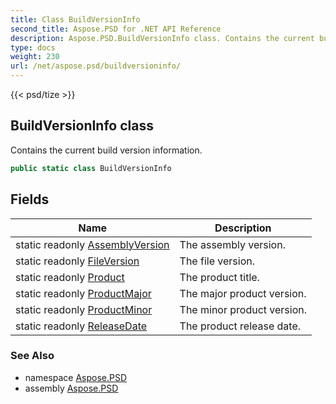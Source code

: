 ```yaml
---
title: Class BuildVersionInfo
second_title: Aspose.PSD for .NET API Reference
description: Aspose.PSD.BuildVersionInfo class. Contains the current build version information
type: docs
weight: 230
url: /net/aspose.psd/buildversioninfo/
---
```

{{< psd/tize >}}
## BuildVersionInfo class

Contains the current build version information.

```csharp
public static class BuildVersionInfo
```

## Fields

| Name | Description |
| --- | --- |
| static readonly [AssemblyVersion](../../aspose.psd/buildversioninfo/assemblyversion/) | The assembly version. |
| static readonly [FileVersion](../../aspose.psd/buildversioninfo/fileversion/) | The file version. |
| static readonly [Product](../../aspose.psd/buildversioninfo/product/) | The product title. |
| static readonly [ProductMajor](../../aspose.psd/buildversioninfo/productmajor/) | The major product version. |
| static readonly [ProductMinor](../../aspose.psd/buildversioninfo/productminor/) | The minor product version. |
| static readonly [ReleaseDate](../../aspose.psd/buildversioninfo/releasedate/) | The product release date. |

### See Also

* namespace [Aspose.PSD](../../aspose.psd/)
* assembly [Aspose.PSD](../../)


